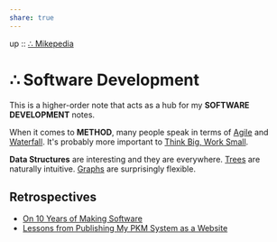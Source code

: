 ```yaml
---  
share: true  
---  
```

up :: [∴ Mikepedia](./index.md)  
  
# ∴ Software Development  
  
This is a higher-order note that acts as a hub for my **SOFTWARE DEVELOPMENT** notes.  
  
When it comes to **METHOD**, many people speak in terms of [Agile](./Agile.md) and [Waterfall](./Waterfall.md). It's probably more important to [Think Big, Work Small](./Think-Big-Work-Small.md).  
  
**Data Structures** are interesting and they are everywhere. [Trees](./Tree.md) are naturally intuitive. [Graphs](./Graph.md) are surprisingly flexible.   
  
## Retrospectives  
- [On 10 Years of Making Software](./On-10-Years-of-Making-Software.md)  
- [Lessons from Publishing My PKM System as a Website](./Lessons-from-Publishing-My-PKM-System-as-a-Website.md)